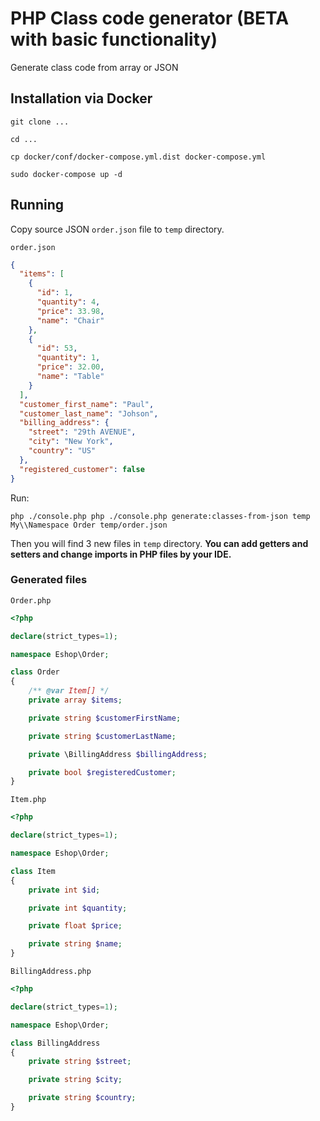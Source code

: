 # PHP Class code generator (BETA with basic functionality)

Generate class code from array or JSON

## Installation via Docker

`git clone ...`

`cd ...`

`cp docker/conf/docker-compose.yml.dist docker-compose.yml`

`sudo docker-compose up -d`

## Running

Copy source JSON `order.json` file to `temp` directory.

`order.json`

```json
{
  "items": [
	{
	  "id": 1,
	  "quantity": 4,
	  "price": 33.98,
	  "name": "Chair"
  	},
	{
	  "id": 53,
	  "quantity": 1,
	  "price": 32.00,
	  "name": "Table"
	}
  ],
  "customer_first_name": "Paul",
  "customer_last_name": "Johson",
  "billing_address": {
	"street": "29th AVENUE",
	"city": "New York",
	"country": "US"
  },
  "registered_customer": false
}

```

Run:

`php ./console.php php ./console.php generate:classes-from-json temp My\\Namespace Order temp/order.json`

Then you will find 3 new files in `temp` directory.
**You can add getters and setters and change imports in PHP files by your IDE.**

### Generated files

`Order.php`

```php
<?php

declare(strict_types=1);

namespace Eshop\Order;

class Order
{
    /** @var Item[] */
    private array $items;

    private string $customerFirstName;

    private string $customerLastName;

    private \BillingAddress $billingAddress;

    private bool $registeredCustomer;
}
```

`Item.php`

```php
<?php

declare(strict_types=1);

namespace Eshop\Order;

class Item
{
    private int $id;

    private int $quantity;

    private float $price;

    private string $name;
}
```

`BillingAddress.php`

```php
<?php

declare(strict_types=1);

namespace Eshop\Order;

class BillingAddress
{
    private string $street;

    private string $city;

    private string $country;
}

```

